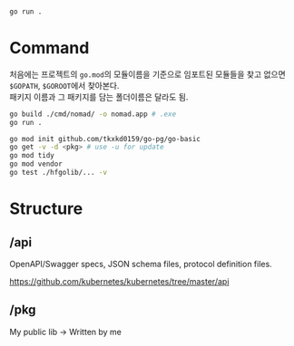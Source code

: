 ```bash


go run .
```

# Command
처음에는 프로젝트의 `go.mod`의 모듈이름을 기준으로 임포트된 모듈들을 찾고 없으면 `$GOPATH`, `$GOROOT`에서 찾아본다.  
패키지 이름과 그 패키지를 담는 폴더이름은 달라도 됨.
```bash
go build ./cmd/nomad/ -o nomad.app # .exe
go run .

go mod init github.com/tkxkd0159/go-pg/go-basic
go get -v -d <pkg> # use -u for update
go mod tidy
go mod vendor
go test ./hfgolib/... -v
```


# Structure

## /api
OpenAPI/Swagger specs, JSON schema files, protocol definition files.

https://github.com/kubernetes/kubernetes/tree/master/api

## /pkg
My public lib -> Written by me